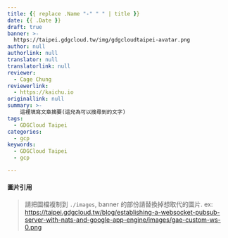 ```yaml
---
title: {{ replace .Name "-" " " | title }}
date: {{ .Date }}
draft: true
banner: >-
  https://taipei.gdgcloud.tw/img/gdgcloudtaipei-avatar.png
author: null
authorlink: null
translator: null
translatorlink: null
reviewer:
  - Cage Chung
reviewerlink:
  - https://kaichu.io
originallink: null
summary: >-
    這裡填寫文章摘要(這兒為可以搜尋到的文字)
tags:
  - GDGCloud Taipei
categories:
  - gcp
keywords:
  - GDGCloud Taipei
  - gcp

---
```


#### 圖片引用
> 請把圖檔複制到 `./images`, banner 的部份請替換掉想取代的圖片.
> ex: https://taipei.gdgcloud.tw/blog/establishing-a-websocket-pubsub-server-with-nats-and-google-app-engine/images/gae-custom-ws-0.png